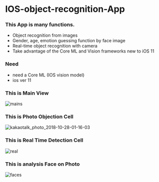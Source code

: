# IOS-object-recognition-App


### This App is many functions.
- Object recognition from images
- Gender, age, emotion guessing function by face image
- Real-time object recognition with camera
- Take advantage of the Core ML and Vision frameworks new to iOS 11

### Need

- need a Core ML (IOS vision model)
- ios ver 11


### This is Main View

![mains](https://user-images.githubusercontent.com/15063135/47606524-87c66d80-da4f-11e8-985d-184a11b66630.png)


### This is Photo Objection Cell

![kakaotalk_photo_2018-10-28-01-16-03](https://user-images.githubusercontent.com/15063135/47606563-e7247d80-da4f-11e8-915b-b5b4e25614bc.jpeg)


### This is Real Time Detection Cell

![real](https://user-images.githubusercontent.com/15063135/47606562-e5f35080-da4f-11e8-827d-a5403a712444.jpeg)


### This is analysis Face on Photo

![faces](https://user-images.githubusercontent.com/15063135/47606560-e5f35080-da4f-11e8-803e-416fbadddc97.jpeg)

